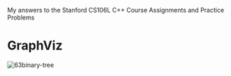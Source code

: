 My answers to the Stanford CS106L C++ Course Assignments and Practice Problems

GraphViz
========
![63binary-tree](https://raw.github.com/Zainny/cs106l/master/GraphViz/images/5grid_01.png)